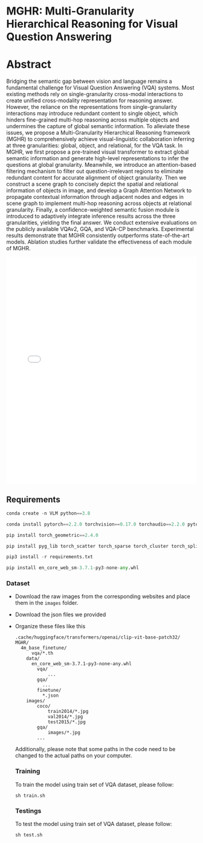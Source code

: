 #  MGHR: Multi-Granularity Hierarchical Reasoning for Visual Question Answering

# Abstract

Bridging the semantic gap between vision and language remains a fundamental challenge for Visual Question Answering (VQA) systems. Most existing methods rely on single-granularity cross-modal interactions to create unified cross-modality representation for reasoning answer. However, the reliance on the representations from single-granularity interactions may introduce redundant content to single object, which hinders fine-grained multi-hop reasoning across multiple objects and undermines the capture of global semantic information. To alleviate these issues, we propose a Multi-Granularity Hierarchical Reasoning framework (MGHR) to comprehensively achieve visual-linguistic collaboration inferring at three granularities: global, object, and relational, for the VQA task. In MGHR, we first propose a pre-trained visual transformer to extract global semantic information and generate high-level representations to infer the questions at global granularity. Meanwhile, we introduce an attention-based filtering mechanism to filter out question-irrelevant regions to eliminate redundant content for accurate alignment of object granularity. Then we construct a scene graph to concisely depict the spatial and relational information of objects in image, and develop a Graph Attention Network to propagate contextual information through adjacent nodes and edges in scene graph to implement multi-hop reasoning across objects at relational granularity. Finally, a confidence-weighted semantic fusion module is introduced to adaptively integrate inference results across the three granularities, yielding the final answer. We conduct extensive evaluations on the publicly available VQAv2, GQA, and VQA-CP benchmarks. Experimental results demonstrate that MGHR consistently outperforms state-of-the-art models. Ablation studies further validate the effectiveness of each module of MGHR.

<embed src="[MGHRV2.drawio.pdf](https://github.com/hyr0771/MGHR/blob/master/MGHRV2.drawio.pdf)" type="application/pdf" width="100%" height="600px" />

## Requirements

```python
conda create -n VLM python==3.8

conda install pytorch==2.2.0 torchvision==0.17.0 torchaudio==2.2.0 pytorch-cuda=12.1 -c pytorch -c nvidia

pip install torch_geometric==2.4.0

pip install pyg_lib torch_scatter torch_sparse torch_cluster torch_spline_conv -f https://data.pyg.org/whl/torch-2.2.0+cu121.html

pip3 install -r requirements.txt

pip install en_core_web_sm-3.7.1-py3-none-any.whl
```

### Dataset

- Download the raw images from the corresponding websites and place them in the `images` folder.

- Download the json files we provided

- Organize these files like this

  ```
  .cache/huggingface/transformers/openai/clip-vit-base-patch32/
  MGHR/
  	4m_base_finetune/
  		vqa/*.th
      data/
      	en_core_web_sm-3.7.1-py3-none-any.whl
          vqa/
              ...
          gqa/
          	...
          finetune/
          	*.json
      images/
          coco/
              train2014/*.jpg
              val2014/*.jpg
              test2015/*.jpg
          gqa/
              images/*.jpg
          ...
  
  ```

  Additionally, please note that some paths in the code need to be changed to the actual paths on your computer.

  ### Training

  To train the model using train set of VQA dataset, please follow:

  ```
  sh train.sh
  ```
  
  ### Testings
  
  To test the model using train set of VQA dataset, please follow:
  
  ```
  sh test.sh
```
  

